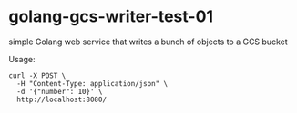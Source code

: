 # golang-gcs-writer-test-01
simple Golang web service that writes a bunch of objects to a GCS bucket 

Usage:
```
curl -X POST \
  -H "Content-Type: application/json" \
  -d '{"number": 10}' \
  http://localhost:8080/
```